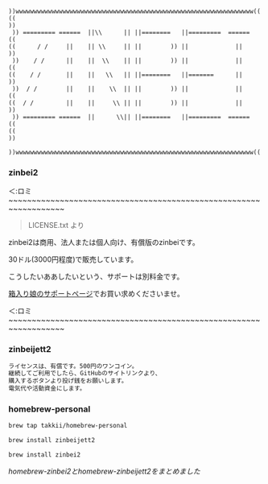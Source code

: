 ~~~~~~~~~~~~~~~~~~~~~~~~~~~~~~~~~~~~~~~~~~~~~~~~~~~~~~~~~~~~~~~~~~~~~~~
 ))wwwwwwwwwwwwwwwwwwwwwwwwwwwwwwwwwwwwwwwwwwwwwwwwwwwwwwwwwwwwwwwwww((
((                                                                    ))
 )) ========= ======  ||\\      || ||========   ||=========  ======  ((
((      / /     ||    || \\     || ||        )) ||             ||     ))
 ))    / /      ||    ||  \\    || ||        )) ||             ||    ((
((    / /       ||    ||   \\   || ||========   ||=======      ||     ))
 ))  / /        ||    ||    \\  || ||        )) ||             ||    ((
((  / /         ||    ||     \\ || ||        )) ||             ||     ))
 )) ========= ======  ||      \\|| ||========   ||=========  ======  ((
((                                                                    ))
 ))wwwwwwwwwwwwwwwwwwwwwwwwwwwwwwwwwwwwwwwwwwwwwwwwwwwwwwwwwwwwwwwwww((
~~~~~~~~~~~~~~~~~~~~~~~~~~~~~~~~~~~~~~~~~~~~~~~~~~~~~~~~~~~~~~~~~~~~~~~

### zinbei2

＜:ロミ~~~~~~~~~~~~~~~~~~~~~~~~~~~~~~~~~~~~~~~~~~~~~~~~~~~~~~~~~~~~~~~~~~

>LICENSE.txt より

zinbei2は商用、法人または個人向け、有償版のzinbeiです。

30ドル(3000円程度)で販売しています。

こうしたいああしたいという、サポートは別料金です。

[箱入り娘のサポートページ](http://www.hakoirimusume.xyz/)でお買い求めくださいませ。

＜:ロミ~~~~~~~~~~~~~~~~~~~~~~~~~~~~~~~~~~~~~~~~~~~~~~~~~~~~~~~~~~~~~~~~~~

### zinbeijett2

```txt
ライセンスは、有償です。500円のワンコイン。
継続してご利用でしたら、GitHubのサイトリンクより、
購入するボタンより投げ銭をお願いします。
電気代や活動資金にします。
```

### homebrew-personal

```txt
brew tap takkii/homebrew-personal

brew install zinbeijett2

brew install zinbei2
```

*homebrew-zinbei2とhomebrew-zinbeijett2をまとめました*
